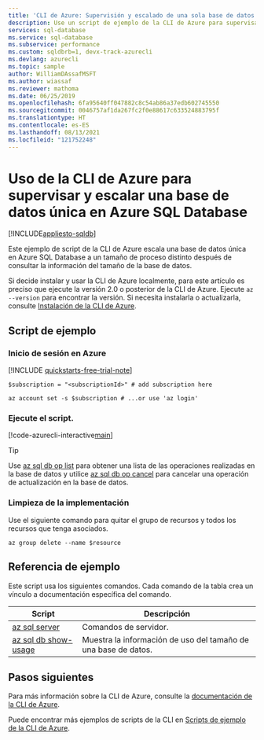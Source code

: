 ```yaml
---
title: 'CLI de Azure: Supervisión y escalado de una sola base de datos en Azure SQL Database'
description: Use un script de ejemplo de la CLI de Azure para supervisar y escalar una base de datos única en Azure SQL Database.
services: sql-database
ms.service: sql-database
ms.subservice: performance
ms.custom: sqldbrb=1, devx-track-azurecli
ms.devlang: azurecli
ms.topic: sample
author: WilliamDAssafMSFT
ms.author: wiassaf
ms.reviewer: mathoma
ms.date: 06/25/2019
ms.openlocfilehash: 6fa95640ff047882c8c54ab86a37edb602745550
ms.sourcegitcommit: 0046757af1da267fc2f0e88617c633524883795f
ms.translationtype: HT
ms.contentlocale: es-ES
ms.lasthandoff: 08/13/2021
ms.locfileid: "121752248"
---
```

# <a name="use-the-azure-cli-to-monitor-and-scale-a-single-database-in-azure-sql-database"></a>Uso de la CLI de Azure para supervisar y escalar una base de datos única en Azure SQL Database

[!INCLUDE[appliesto-sqldb](../../includes/appliesto-sqldb.md)]

Este ejemplo de script de la CLI de Azure escala una base de datos única en Azure SQL Database a un tamaño de proceso distinto después de consultar la información del tamaño de la base de datos.

Si decide instalar y usar la CLI de Azure localmente, para este artículo es preciso que ejecute la versión 2.0 o posterior de la CLI de Azure. Ejecute `az --version` para encontrar la versión. Si necesita instalarla o actualizarla, consulte [Instalación de la CLI de Azure](/cli/azure/install-azure-cli).

## <a name="sample-script"></a>Script de ejemplo

### <a name="sign-in-to-azure"></a>Inicio de sesión en Azure

[!INCLUDE [quickstarts-free-trial-note](../../../../includes/quickstarts-free-trial-note.md)]

```azurecli-interactive
$subscription = "<subscriptionId>" # add subscription here

az account set -s $subscription # ...or use 'az login'
```

### <a name="run-the-script"></a>Ejecute el script.

[!code-azurecli-interactive[main](../../../../cli_scripts/sql-database/monitor-and-scale-database/monitor-and-scale-database.sh "Monitor and scale a database in Azure SQL Database")]

> [!TIP]
> Use [az sql db op list](/cli/azure/sql/db/op?#az_sql_db_op_list) para obtener una lista de las operaciones realizadas en la base de datos y utilice [az sql db op cancel](/cli/azure/sql/db/op#az_sql_db_op_cancel) para cancelar una operación de actualización en la base de datos.

### <a name="clean-up-deployment"></a>Limpieza de la implementación

Use el siguiente comando para quitar el grupo de recursos y todos los recursos que tenga asociados.

```azurecli-interactive
az group delete --name $resource
```

## <a name="sample-reference"></a>Referencia de ejemplo

Este script usa los siguientes comandos. Cada comando de la tabla crea un vínculo a documentación específica del comando.

| Script | Descripción |
|---|---|
| [az sql server](/cli/azure/sql/server) | Comandos de servidor. |
| [az sql db show-usage](/cli/azure/sql#az_sql_show_usage) | Muestra la información de uso del tamaño de una base de datos. |

## <a name="next-steps"></a>Pasos siguientes

Para más información sobre la CLI de Azure, consulte la [documentación de la CLI de Azure](/cli/azure).

Puede encontrar más ejemplos de scripts de la CLI en [Scripts de ejemplo de la CLI de Azure](../az-cli-script-samples-content-guide.md).

